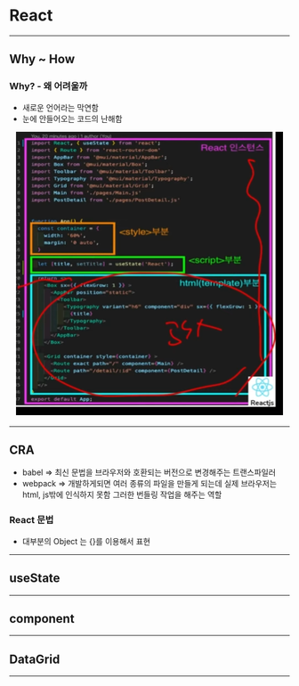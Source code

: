 # React

---

## Why ~ How

### Why? - 왜 어려울까

- 새로운 언어라는 막연함
- 눈에 안들어오는 코드의 난해함

<span align="center">

![](./image/react_%ED%98%95%ED%83%9C.PNG)

</span>

---

## CRA

- babel => 최신 문법을 브라우저와 호환되는 버전으로 변경해주는 트랜스파일러
- webpack => 개발하게되면 여러 종류의 파일을 만들게 되는데 실제 브라우저는 html, js밖에 인식하지 못함 그러한 번들링 작업을 해주는 역할

### React 문법

- 대부분의 Object 는 {}를 이용해서 표현

---

## useState

---

## component

---

## DataGrid

---
